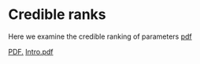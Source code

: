 # Credible ranks

Here we examine the credible ranking of parameters [pdf](username.github.io/fcr_apa.pdf)

<a href="username.github.io/fcr_apa.pdf" target="_blank">PDF.</a>
[Intro.pdf](http://chumbleycode.github.io/chumbleycode.github.io/fcr_apa.pdf)
